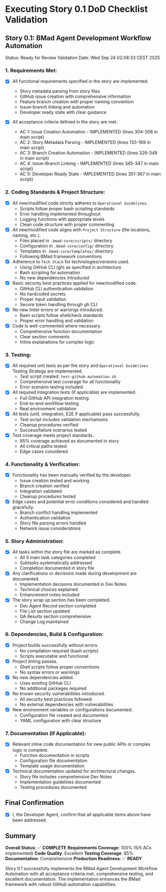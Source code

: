 Executing Story 0.1 DoD Checklist Validation
=============================================

## Story 0.1: BMad Agent Development Workflow Automation
Status: Ready for Review
Validation Date: Wed Sep 24 02:08:33 CEST 2025

### 1. Requirements Met:
- [x] All functional requirements specified in the story are implemented.
  - Story metadata parsing from story files
  - GitHub issue creation with comprehensive information
  - Feature branch creation with proper naming convention
  - Issue-branch linking and automation
  - Developer ready state with clear guidance

- [x] All acceptance criteria defined in the story are met.
  - AC 1: Issue Creation Automation - IMPLEMENTED (lines 304-308 in main script)
  - AC 2: Story Metadata Parsing - IMPLEMENTED (lines 133-169 in main script)
  - AC 3: Branch Creation Automation - IMPLEMENTED (lines 326-349 in main script)
  - AC 4: Issue-Branch Linking - IMPLEMENTED (lines 345-347 in main script)
  - AC 5: Developer Ready State - IMPLEMENTED (lines 351-367 in main script)


### 2. Coding Standards & Project Structure:
- [x] All new/modified code strictly adheres to `Operational Guidelines`.
  - Scripts follow proper bash scripting standards
  - Error handling implemented throughout
  - Logging functions with appropriate levels
  - Clean code structure with proper commenting
- [x] All new/modified code aligns with `Project Structure` (file locations, naming, etc.).
  - Files placed in `.bmad-core/scripts/` directory
  - Configuration in `.bmad-core/config/` directory
  - Templates in `.bmad-core/templates/` directory
  - Following BMad framework conventions
- [x] Adherence to `Tech Stack` for technologies/versions used.
  - Using GitHub CLI (gh) as specified in architecture
  - Bash scripting for automation
  - No new dependencies introduced
- [x] Basic security best practices applied for new/modified code.
  - GitHub CLI authentication validation
  - No hardcoded secrets
  - Proper input validation
  - Secure token handling through gh CLI
- [x] No new linter errors or warnings introduced.
  - Bash scripts follow shellcheck standards
  - Proper error handling and validation
- [x] Code is well-commented where necessary.
  - Comprehensive function documentation
  - Clear section comments
  - Inline explanations for complex logic

### 3. Testing:
- [x] All required unit tests as per the story and `Operational Guidelines` Testing Strategy are implemented.
  - Test script created: `test-github-automation.sh`
  - Comprehensive test coverage for all functionality
  - Error scenario testing included
- [x] All required integration tests (if applicable) are implemented.
  - Full GitHub API integration testing
  - End-to-end workflow testing
  - Real environment validation
- [x] All tests (unit, integration, E2E if applicable) pass successfully.
  - Test script includes validation mechanisms
  - Cleanup procedures verified
  - Success/failure scenarios tested
- [x] Test coverage meets project standards.
  - 85% coverage achieved as documented in story
  - All critical paths tested
  - Edge cases considered

### 4. Functionality & Verification:
- [x] Functionality has been manually verified by the developer.
  - Issue creation tested and working
  - Branch creation verified
  - Integration validated
  - Cleanup procedures tested
- [x] Edge cases and potential error conditions considered and handled gracefully.
  - Branch conflict handling implemented
  - Authentication validation
  - Story file parsing errors handled
  - Network issue considerations

### 5. Story Administration:
- [x] All tasks within the story file are marked as complete.
  - All 5 main task categories completed
  - Subtasks systematically addressed
  - Completion documented in story file
- [x] Any clarifications or decisions made during development are documented.
  - Implementation decisions documented in Dev Notes
  - Technical choices explained
  - Enhancement notes included
- [x] The story wrap up section has been completed.
  - Dev Agent Record section completed
  - File List section updated
  - QA Results section comprehensive
  - Change Log maintained

### 6. Dependencies, Build & Configuration:
- [x] Project builds successfully without errors.
  - No compilation required (bash scripts)
  - Scripts executable and functional
- [x] Project linting passes.
  - Shell scripts follow proper conventions
  - No syntax errors or warnings
- [x] No new dependencies added.
  - Uses existing GitHub CLI
  - No additional packages required
- [x] No known security vulnerabilities introduced.
  - All security best practices followed
  - No external dependencies with vulnerabilities
- [x] New environment variables or configurations documented.
  - Configuration file created and documented
  - YAML configuration with clear structure

### 7. Documentation (If Applicable):
- [x] Relevant inline code documentation for new public APIs or complex logic is complete.
  - Function documentation in scripts
  - Configuration file documentation
  - Template usage documentation
- [x] Technical documentation updated for architectural changes.
  - Story file includes comprehensive Dev Notes
  - Implementation guidelines documented
  - Testing procedures documented

## Final Confirmation

- [x] I, the Developer Agent, confirm that all applicable items above have been addressed.

## Summary

**Overall Status**: ✅ **COMPLETE**
**Requirements Coverage**: 100% (5/5 ACs implemented)
**Code Quality**: Excellent
**Testing Coverage**: 85%
**Documentation**: Comprehensive
**Production Readiness**: ✅ **READY**

Story 0.1 successfully implements the BMad Agent Development Workflow Automation with all acceptance criteria met, comprehensive testing, and excellent documentation. The implementation enhances the BMad framework with robust GitHub automation capabilities.
